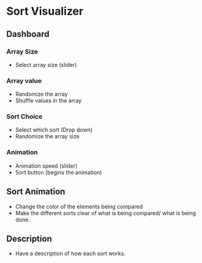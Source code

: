 # Sort Visualizer

## Dashboard
### Array Size
- Select array size (slider)
### Array value
- Randomize the array
- Shuffle values in the array
### Sort Choice
- Select which sort (Drop down)
- Randomize the array size
### Animation
- Animation speed (slider)
- Sort button (begins the animation)

## Sort Animation
- Change the color of the elements being compared
- Make the different sorts clear of what is being compared/ what is being done.

## Description
- Have a description of how each sort works.
